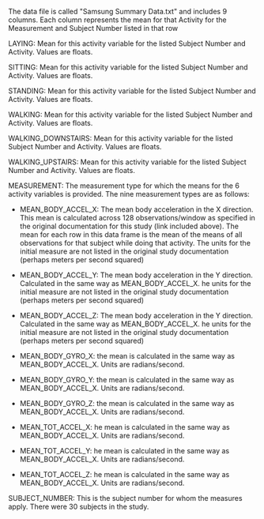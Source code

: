 The data file is called "Samsung Summary Data.txt" and includes 9 columns. Each column represents the mean for that Activity for the Measurement and Subject Number listed in that row

LAYING: Mean for this activity variable for the listed Subject Number and Activity.  Values are floats.

SITTING: Mean for this activity variable for the listed Subject Number and Activity.  Values are floats.

STANDING: Mean for this activity variable for the listed Subject Number and Activity.  Values are floats.

WALKING: Mean for this activity variable for the listed Subject Number and Activity.  Values are floats.

WALKING_DOWNSTAIRS: Mean for this activity variable for the listed Subject Number and Activity.  Values are floats.

WALKING_UPSTAIRS: Mean for this activity variable for the listed Subject Number and Activity.  Values are floats.

MEASUREMENT: The measurement type for which the means for the 6 activity variables is provided.  The nine measurement types are as follows:

- MEAN_BODY_ACCEL_X: The mean body acceleration in the X direction.  This mean is calculated across 128 observations/window as specified in the original documentation for this study (link included above).  The mean for each row in this data frame is the mean of the means of all observations for that subject while doing that activity.  The units for the initial measure are not listed in the original study documentation (perhaps meters per second squared)

- MEAN_BODY_ACCEL_Y: The mean body acceleration in the Y direction.  Calculated in the same way as MEAN_BODY_ACCEL_X. he units for the initial measure are not listed in the original study documentation (perhaps meters per second squared)

- MEAN_BODY_ACCEL_Z: The mean body acceleration in the Y direction. Calculated in the same way as MEAN_BODY_ACCEL_X. he units for the initial measure are not listed in the original study documentation (perhaps meters per second squared)

- MEAN_BODY_GYRO_X: the mean is calculated in the same way as MEAN_BODY_ACCEL_X.  Units are radians/second.

- MEAN_BODY_GYRO_Y: the mean is calculated in the same way as MEAN_BODY_ACCEL_X.  Units are radians/second.

- MEAN_BODY_GYRO_Z: the mean is calculated in the same way as MEAN_BODY_ACCEL_X.  Units are radians/second.

- MEAN_TOT_ACCEL_X: he mean is calculated in the same way as MEAN_BODY_ACCEL_X.  Units are radians/second.

- MEAN_TOT_ACCEL_Y: he mean is calculated in the same way as MEAN_BODY_ACCEL_X.  Units are radians/second.

- MEAN_TOT_ACCEL_Z: he mean is calculated in the same way as MEAN_BODY_ACCEL_X.  Units are radians/second.

SUBJECT_NUMBER: This is the subject number for whom the measures apply. There were 30 subjects in the study.